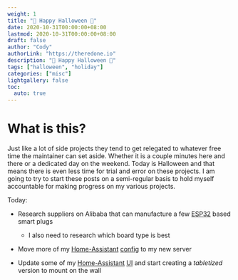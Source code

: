```yaml
---
weight: 1
title: "👻 Happy Halloween 🎃"
date: 2020-10-31T00:00:00+08:00
lastmod: 2020-10-31T00:00:00+08:00
draft: false
author: "Cody"
authorLink: "https://theredone.io"
description: "🎃 Happy Halloween 👻"
tags: ["halloween", "holiday"]
categories: ["misc"]
lightgallery: false
toc:
  auto: true
---
```


# What is this?

Just like a lot of side projects they tend to get relegated to whatever free time the maintainer can set aside. Whether it is a couple minutes here and there or a dedicated day on the weekend. Today is Halloween and that means there is even less time for trial and error on these projects. I am going to try to start these posts on a semi-regular basis to hold myself accountable for making progress on my various projects.

Today:

- Research suppliers on Alibaba that can manufacture a few [ESP32][1] based smart plugs

  - I also need to research which board type is best

- Move more of my [Home-Assistant][2] [config][3] to my new server

- Update some of my [Home-Assistant][2] [UI][3] and start creating a _tabletized_ version to mount on the wall

<!-- External Links -->
[1]: https://en.wikipedia.org/wiki/ESP32
[2]: https://www.home-assistant.io/
[3]: https://github.com/claughinghouse/home-assistant-config
